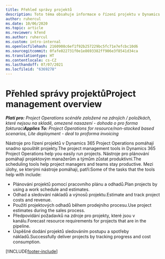 ```yaml
---
title: Přehled správy projektů
description: Toto téma obsahuje informace o řízení projektu v Dynamics 365 Project Operations.
author: ruhercul
ms.date: 10/06/2020
ms.topic: article
ms.reviewer: kfend
ms.author: ruhercul
ms.custom: intro-internal
ms.openlocfilehash: 2160908c6ef1f92b257229bc5fc71e7efcbc10d6
ms.sourcegitcommit: 0fafe022731f0e1e8693382ff906e3f8541d34ca
ms.translationtype: HT
ms.contentlocale: cs-CZ
ms.lasthandoff: 07/07/2021
ms.locfileid: "6369278"
---
```

# <a name="project-management-overview"></a><span data-ttu-id="08050-103">Přehled správy projektů</span><span class="sxs-lookup"><span data-stu-id="08050-103">Project management overview</span></span>

<span data-ttu-id="08050-104">_**Platí pro:** Project Operations scénáře založené na zdrojích / položkách, které nejsou na skladě, omezené nasazení - dohoda o pro forma fakturaci_</span><span class="sxs-lookup"><span data-stu-id="08050-104">_**Applies To:** Project Operations for resource/non-stocked based scenarios, Lite deployment - deal to proforma invoicing_</span></span>

<span data-ttu-id="08050-105">Nástroje pro řízení projektů v Dynamics 365 Project Operations pomáhají snadno spouštět projekty.</span><span class="sxs-lookup"><span data-stu-id="08050-105">The project management tools in Dynamics 365 Project Operations help you easily run projects.</span></span> <span data-ttu-id="08050-106">Nástroje pro plánování pomáhají projektovým manažerům a týmům zůstat produktivní.</span><span class="sxs-lookup"><span data-stu-id="08050-106">The scheduling tools help project managers and teams stay productive.</span></span> <span data-ttu-id="08050-107">Mezi úlohy, se kterými nástroje pomáhají, patří:</span><span class="sxs-lookup"><span data-stu-id="08050-107">Some of the tasks that the tools help with include:</span></span>

- <span data-ttu-id="08050-108">Plánování projektů pomocí pracovního plánu a odhadů.</span><span class="sxs-lookup"><span data-stu-id="08050-108">Plan projects by using a work schedule and estimates.</span></span>
- <span data-ttu-id="08050-109">Odhad a sledování nákladů a výnosů projektu.</span><span class="sxs-lookup"><span data-stu-id="08050-109">Estimate and track project costs and revenue.</span></span>
- <span data-ttu-id="08050-110">Použití projektových odhadů během prodejního procesu.</span><span class="sxs-lookup"><span data-stu-id="08050-110">Use project estimates during the sales process.</span></span>
- <span data-ttu-id="08050-111">Předpovídání požadavků na zdroje pro projekty, které jsou v kanálu.</span><span class="sxs-lookup"><span data-stu-id="08050-111">Forecast resource requirements for projects that are in the pipeline.</span></span>
- <span data-ttu-id="08050-112">Úspěšné dodání projektů sledováním postupu a spotřeby nákladů.</span><span class="sxs-lookup"><span data-stu-id="08050-112">Successfully deliver projects by tracking progress and cost consumption.</span></span>


[!INCLUDE[footer-include](../includes/footer-banner.md)]